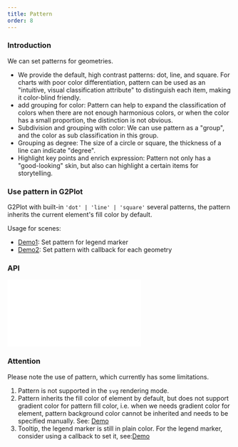 ```yaml
---
title: Pattern
order: 8
---
```


### Introduction

We can set patterns for geometries.
- We provide the default, high contrast patterns: dot, line, and square. For charts with poor color differentiation, pattern can be used as an "intuitive, visual classification attribute" to distinguish each item, making it color-blind friendly.
- add grouping for color: Pattern can help to expand the classification of colors when there are not enough harmonious colors, or when the color has a small proportion, the distinction is not obvious.
- Subdivision and grouping with color: We can use pattern as a "group", and the color as sub classification in this group.
- Grouping as degree: The size of a circle or square, the thickness of a line can indicate "degree".
- Highlight key points and enrich expression: Pattern not only has a "good-looking" skin, but also can highlight a certain items for storytelling.

### Use pattern in G2Plot

G2Plot with built-in `'dot' | 'line' | 'square'` several patterns, the pattern inherits the current element's fill color by default.

<playground path="plugin/pattern/demo/pie-pattern.ts" rid="pie-pattern"></playground>

Usage for scenes:

- [Demo1](/zh/examples/plugin/pattern#legend-marker-with-pattern): Set pattern for legend marker
- [Demo2](/zh/examples/plugin/pattern#bar-pattern): Set pattern with callback for each geometry 


<!-- 补充 案例说明 和 案例 -->

### API

<embed src="@/docs/common/pattern.en.md"></embed>

### Attention

Please note the use of pattern, which currently has some limitations.

1. Pattern is not supported in the `svg` rendering mode.
2. Pattern inherits the fill color of element by default, but does not support gradient color for pattern fill color, i.e. when we needs gradient color for element, pattern background color cannot be inherited and needs to be specified manually. See: [Demo](/zh/examples/tiny/tiny-area#pattern)
3. Tooltip, the legend marker is still in plain color. For the legend marker, consider using a callback to set it, see:[Demo](/zh/examples/plugin/pattern#pie-pattern-callback)


